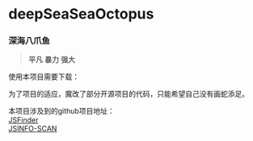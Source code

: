 # deepSeaSeaOctopus
### 深海八爪鱼
> **平凡** **暴力** **强大**  

使用本项目需要下载：

为了项目的适应，魔改了部分开源项目的代码，只能希望自己没有画蛇添足。

本项目涉及到的github项目地址：  
[JSFinder](https://github.com/Threezh1/JSFinder)  
[JSINFO-SCAN](https://github.com/p1g3/JSINFO-SCAN)
